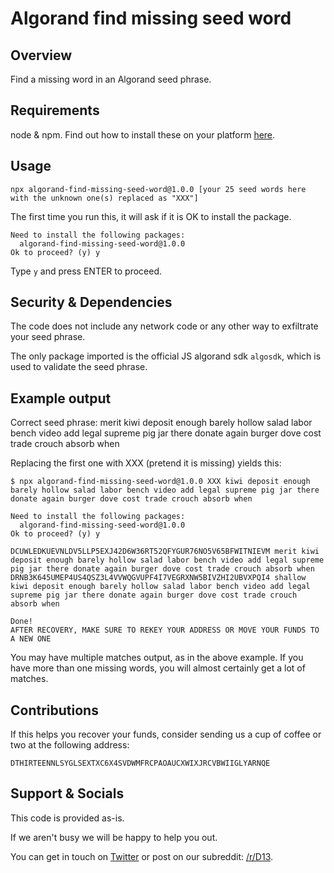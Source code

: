 # Algorand find missing seed word

## Overview

Find a missing word in an Algorand seed phrase.

## Requirements

node & npm. Find out how to install these on your platform [here](https://nodejs.org/).

## Usage

```
npx algorand-find-missing-seed-word@1.0.0 [your 25 seed words here with the unknown one(s) replaced as "XXX"]
```

The first time you run this, it will ask if it is OK to install the package.

```
Need to install the following packages:
  algorand-find-missing-seed-word@1.0.0
Ok to proceed? (y) y
```

Type `y` and press ENTER to proceed.

## Security & Dependencies

The code does not include any network code or any other way to exfiltrate your seed phrase.

The only package imported is the official JS algorand sdk `algosdk`, which is used to validate the seed phrase.

## Example output

Correct seed phrase: merit kiwi deposit enough barely hollow salad labor bench video add legal supreme pig jar there donate again burger dove cost trade crouch absorb when

Replacing the first one with XXX (pretend it is missing) yields this:

```
$ npx algorand-find-missing-seed-word@1.0.0 XXX kiwi deposit enough barely hollow salad labor bench video add legal supreme pig jar there donate again burger dove cost trade crouch absorb when

Need to install the following packages:
  algorand-find-missing-seed-word@1.0.0
Ok to proceed? (y) y

DCUWLEDKUEVNLDV5LLP5EXJ42D6W36RT52QFYGUR76NO5V65BFWITNIEVM merit kiwi deposit enough barely hollow salad labor bench video add legal supreme pig jar there donate again burger dove cost trade crouch absorb when
DRNB3K645UMEP4US4QSZ3L4VVWQGVUPF4I7VEGRXNW5BIVZHI2UBVXPQI4 shallow kiwi deposit enough barely hollow salad labor bench video add legal supreme pig jar there donate again burger dove cost trade crouch absorb when

Done!
AFTER RECOVERY, MAKE SURE TO REKEY YOUR ADDRESS OR MOVE YOUR FUNDS TO A NEW ONE
```

You may have multiple matches output, as in the above example. If you have more than one missing words, you will almost certainly get a lot of matches.

## Contributions

If this helps you recover your funds, consider sending us a cup of coffee or two at the following address:

```
DTHIRTEENNLSYGLSEXTXC6X4SVDWMFRCPAOAUCXWIXJRCVBWIIGLYARNQE
```

## Support & Socials

This code is provided as-is.

If we aren't busy we will be happy to help you out. 

You can get in touch on [Twitter](https://twitter.com/d13_co/) or post on our subreddit: [/r/D13](https://reddit.com/r/D13).
